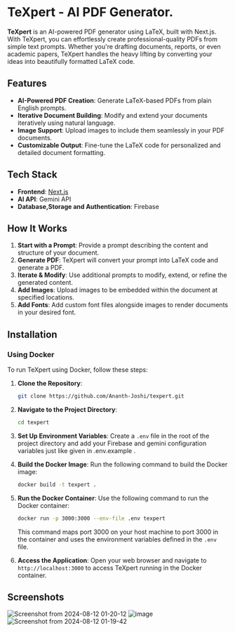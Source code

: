 # TeXpert - AI PDF Generator.

**TeXpert** is an AI-powered PDF generator using LaTeX, built with Next.js. With TeXpert, you can effortlessly create professional-quality PDFs from simple text prompts. Whether you're drafting documents, reports, or even academic papers, TeXpert handles the heavy lifting by converting your ideas into beautifully formatted LaTeX code.

## Features

- **AI-Powered PDF Creation**: Generate LaTeX-based PDFs from plain English prompts.
- **Iterative Document Building**: Modify and extend your documents iteratively using natural language.
- **Image Support**: Upload images to include them seamlessly in your PDF documents.
- **Customizable Output**: Fine-tune the LaTeX code for personalized and detailed document formatting.

## Tech Stack

- **Frontend**: [Next.js](https://nextjs.org/)
- **AI API**: Gemini API
- **Database,Storage and Authentication**: Firebase

## How It Works

1. **Start with a Prompt**: Provide a prompt describing the content and structure of your document.
2. **Generate PDF**: TeXpert will convert your prompt into LaTeX code and generate a PDF.
3. **Iterate & Modify**: Use additional prompts to modify, extend, or refine the generated content.
4. **Add Images**: Upload images to be embedded within the document at specified locations.
5. **Add Fonts**: Add custom font files alongside images to render documents in your desired font.

## Installation


### Using Docker

To run TeXpert using Docker, follow these steps:

1. **Clone the Repository**:
   ```bash
   git clone https://github.com/Ananth-Joshi/texpert.git
   ```

2. **Navigate to the Project Directory**:
   ```bash
   cd texpert
   ```

3. **Set Up Environment Variables**:
   Create a `.env` file in the root of the project directory and add your Firebase and gemini configuration variables just like given in .env.example .

4. **Build the Docker Image**:
   Run the following command to build the Docker image:
   ```bash
   docker build -t texpert .
   ```

5. **Run the Docker Container**:
   Use the following command to run the Docker container:
   ```bash
   docker run -p 3000:3000 --env-file .env texpert
   ```
   This command maps port 3000 on your host machine to port 3000 in the container and uses the environment variables defined in the `.env` file.

6. **Access the Application**:
   Open your web browser and navigate to `http://localhost:3000` to access TeXpert running in the Docker container.



## Screenshots
![Screenshot from 2024-08-12 01-20-12](https://github.com/user-attachments/assets/0dd3b1f3-01d0-44c9-90bd-a3611840e2e9)
![image](https://github.com/user-attachments/assets/5d05f63c-35d7-4174-b8b2-bf777500f18a)
![Screenshot from 2024-08-12 01-19-42](https://github.com/user-attachments/assets/e27d0479-d300-4a3a-9b77-5bac8934b47e)


